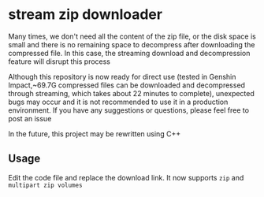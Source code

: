# stream zip downloader

Many times, we don't need all the content of the zip file, or the disk space is small and there is no remaining space to decompress after downloading the compressed file. 
In this case, the streaming download and decompression feature will disrupt this process

Although this repository is now ready for direct use (tested in Genshin Impact,~69.7G compressed files can be downloaded and decompressed through streaming, which takes about 22 minutes to complete), unexpected bugs may occur and it is not recommended to use it in a production environment. 
If you have any suggestions or questions, please feel free to post an issue

In the future, this project may be rewritten using C++

## Usage
Edit the code file and replace the download link. It now supports `zip` and `multipart zip volumes`
